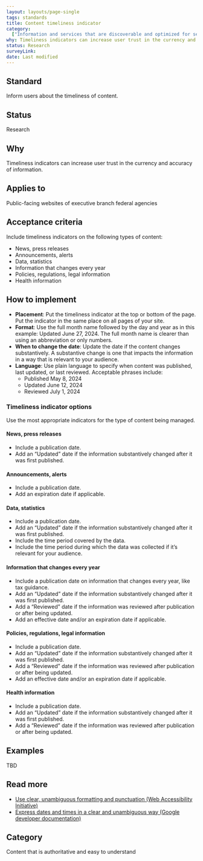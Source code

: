 ```yaml
---
layout: layouts/page-single
tags: standards
title: Content timeliness indicator
category:
  ["Information and services that are discoverable and optimized for search"]
why: Timeliness indicators can increase user trust in the currency and accuracy of information.
status: Research
surveyLink: 
date: Last modified
---
```


## Standard

Inform users about the timeliness of content.

## Status

Research

## Why

Timeliness indicators can increase user trust in the currency and accuracy of information.

## Applies to

Public-facing websites of executive branch federal agencies

## Acceptance criteria

Include timeliness indicators on the following types of content:
- News, press releases
- Announcements, alerts
- Data, statistics
- Information that changes every year
- Policies, regulations, legal information
- Health information

## How to implement

- **Placement**: Put the timeliness indicator at the top or bottom of the page. Put the indicator in the same place on all pages of your site.
- **Format**: Use the full month name followed by the day and year as in this example: Updated June 27, 2024. The full month name is clearer than using an abbreviation or only numbers.
- **When to change the date**: Update the date if the content changes substantively. A substantive change is one that impacts the information in a way that is relevant to your audience.
- **Language**: Use plain language to specify when content was published, last updated, or last reviewed. Acceptable phrases include:
    - Published May 8, 2024
    - Updated June 12, 2024
    - Reviewed July 1, 2024

### Timeliness indicator options

Use the most appropriate indicators for the type of content being managed. 

#### News, press releases

- Include a publication date.
- Add an “Updated” date if the information substantively changed after it was first published. 

#### Announcements, alerts

- Include a publication date.
- Add an expiration date if applicable.

#### Data, statistics

- Include a publication date.
- Add an “Updated” date if the information substantively changed after it was first published.
- Include the time period covered by the data.
- Include the time period during which the data was collected if it’s relevant for your audience.

#### Information that changes every year

- Include a publication date on information that changes every year, like tax guidance. 
- Add an “Updated” date if the information substantively changed after it was first published. 
- Add a “Reviewed” date if the information was reviewed after publication or after being updated.
- Add an effective date and/or an expiration date if applicable.

#### Policies, regulations, legal information

- Include a publication date. 
- Add an “Updated” date if the information substantively changed after it was first published. 
- Add a “Reviewed” date if the information was reviewed after publication or after being updated.
- Add an effective date and/or an expiration date if applicable.

#### Health information

- Include a publication date.
- Add an “Updated” date if the information substantively changed after it was first published.
- Add a “Reviewed” date if the information was reviewed after publication or after being updated.

## Examples

TBD

## Read more

- [Use clear, unambiguous formatting and punctuation (Web Accessibility Initiative)](https://www.w3.org/WAI/WCAG2/supplemental/patterns/o3p06-format-punctuation/#examples)
- [Express dates and times in a clear and unambiguous way (Google developer documentation)](https://developers.google.com/style/dates-times)


## Category

Content that is authoritative and easy to understand
